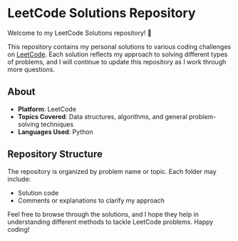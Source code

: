 # LeetCode Solutions Repository

Welcome to my LeetCode Solutions repository! 👋

This repository contains my personal solutions to various coding challenges on [LeetCode](https://leetcode.com/u/AreebaAbid/). Each solution reflects my approach to solving different types of problems, and I will continue to update this repository as I work through more questions.

## About

- **Platform**: LeetCode
- **Topics Covered**: Data structures, algorithms, and general problem-solving techniques
- **Languages Used**: Python

## Repository Structure

The repository is organized by problem name or topic. Each folder may include:
- Solution code
- Comments or explanations to clarify my approach

Feel free to browse through the solutions, and I hope they help in understanding different methods to tackle LeetCode problems. Happy coding!
